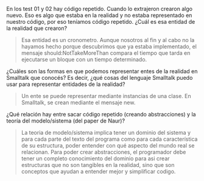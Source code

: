 En los test 01 y 02 hay código repetido. Cuando lo extrajeron crearon algo nuevo. Eso es algo que estaba en la realidad y no estaba representado en nuestro código, por eso teníamos código repetido. ¿Cuál es esa entidad de la realidad que crearon?

>Esa entidad es un cronometro. Aunque nosotros al fin y al cabo no la hayamos hecho porque descubrimos que ya estaba implementado, el mensaje should:NotTakeMoreThan compara el tiempo que tarda en ejecutarse un bloque con un tiempo determinado.

¿Cuáles son las formas en que podemos representar entes de la realidad en Smalltalk que conocés? Es decir, ¿qué cosas del lenguaje Smalltalk puedo usar para representar entidades de la realidad?

>Un ente se puede representar mediante instancias de una clase. En Smalltalk, se crean mediante el mensaje new.

¿Qué relación hay entre sacar código repetido (creando abstracciones) y la teoría del modelo/sistema (del paper de Naur)?

> La teoria de modelo/sistema implica tener un dominio del sistema y para cada parte del texto del programa como para cada característica de su estructura, poder entender con qué aspecto del mundo real se relacionan. Para poder crear abstracciones, el programador debe tener un completo conocimiento del dominio para asi crear estructuras que no son tangibles en la realidad, sino que son conceptos que ayudan a entender mejor y simplificar codigo.
